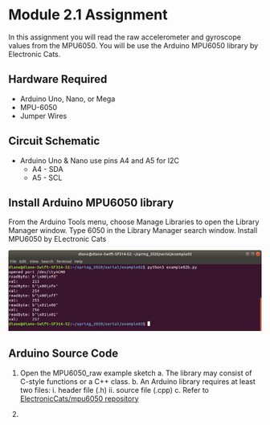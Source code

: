 # Module 2.1 Assignment

In this assignment you will read the raw accelerometer and gyroscope values from the MPU6050. You will be use the Arduino MPU6050 library by Electronic Cats.


## Hardware Required
- Arduino Uno, Nano, or Mega
- MPU-6050 
- Jumper Wires

## Circuit Schematic

- Arduino Uno & Nano use pins A4 and A5 for I2C
   - A4 - SDA
   - A5 - SCL 


## Install Arduino MPU6050 library

From the Arduino Tools menu, choose Manage Libraries to open the Library Manager window.
Type 6050 in the Library Manager search window.
Install MPU6050 by ELectronic Cats

![Arduino Library Manager MPU6050](./images/arduino_library_manager_mpu6050.png "Arduino Library Manager")


## Arduino Source Code

1. Open the MPU6050_raw example sketch
   a. The library may consist of C-style functions or a C++ class. 
   b. An Arduino library requires at least two files:
      i.  header file  (.h)
      ii. source file (.cpp)
   c. Refer to [ElectronicCats/mpu6050 repository](https://github.com/ElectronicCats/mpu6050)

2. 